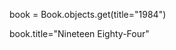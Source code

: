 <!-- Update Title to Sherlock Holmes -->

book = Book.objects.get(title="1984")

book.title="Nineteen Eighty-Four"
